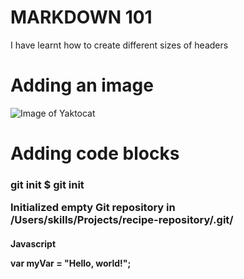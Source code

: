 # MARKDOWN 101
I have learnt how to create different sizes of headers
# Adding an image
![Image of Yaktocat](https://octodex.github.com/images/yaktocat.png)
# Adding code blocks
<h3> git init 
$ git init
  
Initialized empty Git repository in /Users/skills/Projects/recipe-repository/.git/
<h4> Javascript 
  
var myVar = "Hello, world!";


